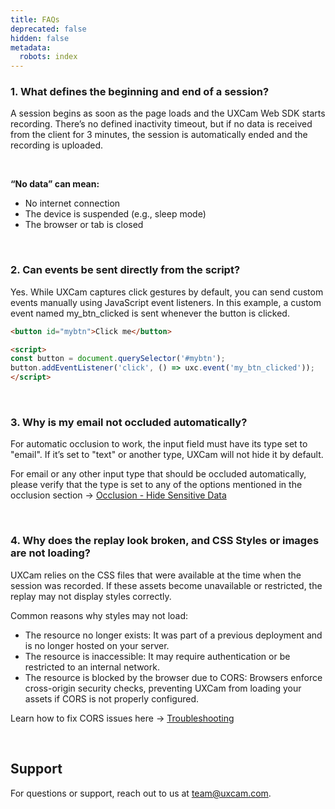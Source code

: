 ```yaml
---
title: FAQs
deprecated: false
hidden: false
metadata:
  robots: index
---
```

### 1. What defines the beginning and end of a session?

A session begins as soon as the page loads and the UXCam Web SDK starts recording. There’s no defined inactivity timeout, but if no data is received from the client for 3 minutes, the session is automatically ended and the recording is uploaded.

<br />

**“No data” can mean:**

* No internet connection
* The device is suspended (e.g., sleep mode)
* The browser or tab is closed

<br />

### 2. Can events be sent directly from the script?

Yes. While UXCam captures click gestures by default, you can send custom events manually using JavaScript event listeners. In this example, a custom event named my\_btn\_clicked is sent whenever the button is clicked.

```html
<button id="mybtn">Click me</button>

<script>
const button = document.querySelector('#mybtn');
button.addEventListener('click', () => uxc.event('my_btn_clicked'));
</script>
```

<br />

### 3. Why is my email not occluded automatically?

For automatic occlusion to work, the input field must have its type set to "email". If it’s set to "text" or another type, UXCam will not hide it by default.

For email or any other input type that should be occluded automatically, please verify that the type is set to any of the options mentioned in the occlusion section → [Occlusion - Hide Sensitive Data](https://developer.uxcam.com/v2.0-draft/docs/occlusion#/)

<br />

### 4. Why does the replay look broken, and CSS Styles or images are not loading?

UXCam relies on the CSS files that were available at the time when the session was recorded. If these assets become unavailable or restricted, the replay may not display styles correctly.

Common reasons why styles may not load:

* The resource no longer exists: It was part of a previous deployment and is no longer hosted on your server.
* The resource is inaccessible: It may require authentication or be restricted to an internal network.
* The resource is blocked by the browser due to CORS: Browsers enforce cross-origin security checks, preventing UXCam from loading your assets if CORS is not properly configured.

Learn how to fix CORS issues here → [Troubleshooting](https://developer.uxcam.com/v2.0-draft/docs/troubleshooting#/)

<br />

## Support

For questions or support, reach out to us at [team@uxcam.com](mailto:team@uxcam.com).